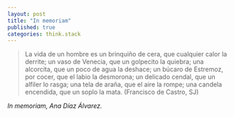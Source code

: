 ```yaml
---
layout: post
title: "In memoriam"
published: true
categories: think.stack
---
```


> La vida de un hombre es un brinquiño de cera, que cualquier calor la derrite; un vaso de Venecia, que un golpecito la quiebra; una alcorcita, que un poco de agua la deshace; un búcaro de Estremoz, por cocer, que el labio la desmorona; un delicado cendal, que un alfiler lo rasga; una tela de araña, que el aire la rompe; una candela encendida, que un soplo la mata. (Francisco de Castro, SJ)


*In memoriam, Ana Díaz Álvarez.*

